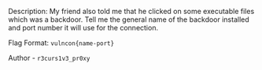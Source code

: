 
Description:
My friend also told me that he clicked on some executable files which was a backdoor. Tell me the general name of the backdoor installed and port number it will use for the connection.

Flag Format: `vulncon{name-port}`

Author - `r3curs1v3_pr0xy`


